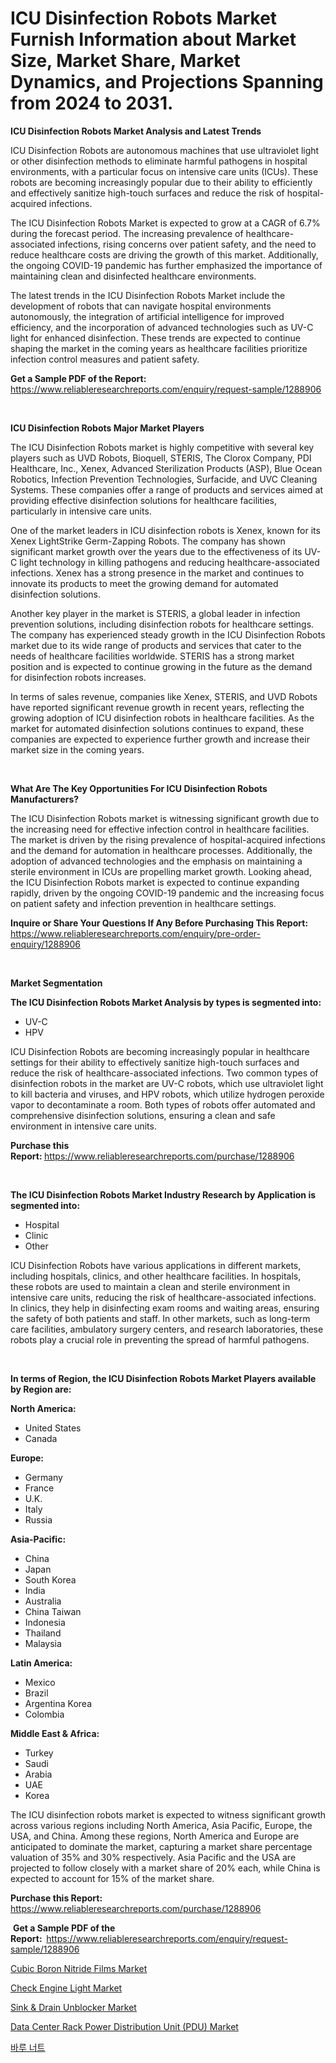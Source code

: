 <p><h1>ICU Disinfection Robots Market Furnish Information about Market Size, Market Share, Market Dynamics, and Projections Spanning from 2024 to 2031.</h1></p><p><strong>ICU Disinfection Robots Market Analysis and Latest Trends</strong></p>
<p><p>ICU Disinfection Robots are autonomous machines that use ultraviolet light or other disinfection methods to eliminate harmful pathogens in hospital environments, with a particular focus on intensive care units (ICUs). These robots are becoming increasingly popular due to their ability to efficiently and effectively sanitize high-touch surfaces and reduce the risk of hospital-acquired infections.</p><p>The ICU Disinfection Robots Market is expected to grow at a CAGR of 6.7% during the forecast period. The increasing prevalence of healthcare-associated infections, rising concerns over patient safety, and the need to reduce healthcare costs are driving the growth of this market. Additionally, the ongoing COVID-19 pandemic has further emphasized the importance of maintaining clean and disinfected healthcare environments.</p><p>The latest trends in the ICU Disinfection Robots Market include the development of robots that can navigate hospital environments autonomously, the integration of artificial intelligence for improved efficiency, and the incorporation of advanced technologies such as UV-C light for enhanced disinfection. These trends are expected to continue shaping the market in the coming years as healthcare facilities prioritize infection control measures and patient safety.</p></p>
<p><strong>Get a Sample PDF of the Report:&nbsp;</strong> <a href="https://www.reliableresearchreports.com/enquiry/request-sample/1288906">https://www.reliableresearchreports.com/enquiry/request-sample/1288906</a></p>
<p>&nbsp;</p>
<p><strong>ICU Disinfection Robots Major Market Players</strong></p>
<p><p>The ICU Disinfection Robots market is highly competitive with several key players such as UVD Robots, Bioquell, STERIS, The Clorox Company, PDI Healthcare, Inc., Xenex, Advanced Sterilization Products (ASP), Blue Ocean Robotics, Infection Prevention Technologies, Surfacide, and UVC Cleaning Systems. These companies offer a range of products and services aimed at providing effective disinfection solutions for healthcare facilities, particularly in intensive care units.</p><p>One of the market leaders in ICU disinfection robots is Xenex, known for its Xenex LightStrike Germ-Zapping Robots. The company has shown significant market growth over the years due to the effectiveness of its UV-C light technology in killing pathogens and reducing healthcare-associated infections. Xenex has a strong presence in the market and continues to innovate its products to meet the growing demand for automated disinfection solutions.</p><p>Another key player in the market is STERIS, a global leader in infection prevention solutions, including disinfection robots for healthcare settings. The company has experienced steady growth in the ICU Disinfection Robots market due to its wide range of products and services that cater to the needs of healthcare facilities worldwide. STERIS has a strong market position and is expected to continue growing in the future as the demand for disinfection robots increases.</p><p>In terms of sales revenue, companies like Xenex, STERIS, and UVD Robots have reported significant revenue growth in recent years, reflecting the growing adoption of ICU disinfection robots in healthcare facilities. As the market for automated disinfection solutions continues to expand, these companies are expected to experience further growth and increase their market size in the coming years.</p></p>
<p>&nbsp;</p>
<p><strong>What Are The Key Opportunities For ICU Disinfection Robots Manufacturers?</strong></p>
<p><p>The ICU Disinfection Robots market is witnessing significant growth due to the increasing need for effective infection control in healthcare facilities. The market is driven by the rising prevalence of hospital-acquired infections and the demand for automation in healthcare processes. Additionally, the adoption of advanced technologies and the emphasis on maintaining a sterile environment in ICUs are propelling market growth. Looking ahead, the ICU Disinfection Robots market is expected to continue expanding rapidly, driven by the ongoing COVID-19 pandemic and the increasing focus on patient safety and infection prevention in healthcare settings.</p></p>
<p><strong>Inquire or Share Your Questions If Any Before Purchasing This Report:</strong> <a href="https://www.reliableresearchreports.com/enquiry/pre-order-enquiry/1288906">https://www.reliableresearchreports.com/enquiry/pre-order-enquiry/1288906</a></p>
<p>&nbsp;</p>
<p><strong>Market Segmentation</strong></p>
<p><strong>The ICU Disinfection Robots Market Analysis by types is segmented into:</strong></p>
<p><ul><li>UV-C</li><li>HPV</li></ul></p>
<p><p>ICU Disinfection Robots are becoming increasingly popular in healthcare settings for their ability to effectively sanitize high-touch surfaces and reduce the risk of healthcare-associated infections. Two common types of disinfection robots in the market are UV-C robots, which use ultraviolet light to kill bacteria and viruses, and HPV robots, which utilize hydrogen peroxide vapor to decontaminate a room. Both types of robots offer automated and comprehensive disinfection solutions, ensuring a clean and safe environment in intensive care units.</p></p>
<p><strong>Purchase this Report:&nbsp;</strong><a href="https://www.reliableresearchreports.com/purchase/1288906">https://www.reliableresearchreports.com/purchase/1288906</a></p>
<p>&nbsp;</p>
<p><strong>The ICU Disinfection Robots Market Industry Research by Application is segmented into:</strong></p>
<p><ul><li>Hospital</li><li>Clinic</li><li>Other</li></ul></p>
<p><p>ICU Disinfection Robots have various applications in different markets, including hospitals, clinics, and other healthcare facilities. In hospitals, these robots are used to maintain a clean and sterile environment in intensive care units, reducing the risk of healthcare-associated infections. In clinics, they help in disinfecting exam rooms and waiting areas, ensuring the safety of both patients and staff. In other markets, such as long-term care facilities, ambulatory surgery centers, and research laboratories, these robots play a crucial role in preventing the spread of harmful pathogens.</p></p>
<p>&nbsp;</p>
<p><strong>In terms of Region, the ICU Disinfection Robots Market Players available by Region are:</strong></p>
<p>
    <p> <strong> North America: </strong>
        <ul>
            <li>United States</li>
            <li>Canada</li>
        </ul>
        </p> 
    <p> <strong> Europe: </strong>
        <ul>
            <li>Germany</li>
            <li>France</li>
            <li>U.K.</li>
            <li>Italy</li>
            <li>Russia</li>
        </ul>
        </p> 
    <p> <strong> Asia-Pacific: </strong>
        <ul>
            <li>China</li>
            <li>Japan</li>
            <li>South Korea</li>
            <li>India</li>
            <li>Australia</li>
            <li>China Taiwan</li>
            <li>Indonesia</li>
            <li>Thailand</li>
            <li>Malaysia</li>
        </ul>
        </p> 
    <p> <strong> Latin America: </strong>
        <ul>
            <li>Mexico</li>
            <li>Brazil</li>
            <li>Argentina Korea</li>
            <li>Colombia</li>
        </ul>
        </p> 
    <p> <strong> Middle East & Africa: </strong>
        <ul>
            <li>Turkey</li>
            <li>Saudi</li>
            <li>Arabia</li>
            <li>UAE</li>
            <li>Korea</li>
        </ul>
    </p>
    </p>
<p><p>The ICU disinfection robots market is expected to witness significant growth across various regions including North America, Asia Pacific, Europe, the USA, and China. Among these regions, North America and Europe are anticipated to dominate the market, capturing a market share percentage valuation of 35% and 30% respectively. Asia Pacific and the USA are projected to follow closely with a market share of 20% each, while China is expected to account for 15% of the market share.</p></p>
<p><strong>Purchase this Report: </strong><a href="https://www.reliableresearchreports.com/purchase/1288906">https://www.reliableresearchreports.com/purchase/1288906</a></p>
<p>&nbsp;<strong>Get a Sample PDF of the Report:&nbsp;&nbsp;</strong><a href="https://www.reliableresearchreports.com/enquiry/request-sample/1288906">https://www.reliableresearchreports.com/enquiry/request-sample/1288906</a></p>
<p><strong></strong></p>
<p><p><a href="https://zircon-bluebell-299.notion.site/Cubic-Boron-Nitride-Films-Market-Analysis-and-Market-Size-Global-Industry-Overview-Market-Segmenta-aa303539810541be9a8a8f66ddc7f38e">Cubic Boron Nitride Films Market</a></p><p><a href="https://view.publitas.com/reportprime-1/check-engine-light-market-analysis-and-market-size-global-industry-overview-market-segmentation-and-forecast-2024-to-2031/">Check Engine Light Market</a></p><p><a href="https://view.publitas.com/reportprime-1/sink-drain-unblocker-market-size-market-trends-and-growth-outlook-forecasted-for-period-from-2024-to-2031/">Sink & Drain Unblocker Market</a></p><p><a href="https://fearless-okapi-6c8.notion.site/Data-Center-Rack-Power-Distribution-Unit-PDU-Market-Size-Share-Trends-Analysis-Report-By-Applic-e64a05cd699c4df7af14944cf4985ba1">Data Center Rack Power Distribution Unit (PDU) Market</a></p><p><a href="https://medium.com/@skyleitney456456/%EB%B0%94%EB%A3%A8-%EB%84%88%EC%B8%A0-%EC%8B%9C%EC%9E%A5-%EA%B7%9C%EB%AA%A8-%EB%B0%8F-%EC%8B%9C%EC%9E%A5-%EB%8F%99%ED%96%A5-%EC%A0%84%EC%B2%B4-%EC%82%B0%EC%97%85-%EA%B0%9C%EC%9A%94-2024%EB%85%84%EB%B6%80%ED%84%B0-2031%EB%85%84%EA%B9%8C%EC%A7%80-58da31262022">바루 너트</a></p></p>